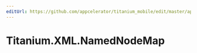 ```yaml
---
editUrl: https://github.com/appcelerator/titanium_mobile/edit/master/apidoc/Titanium/XML/NamedNodeMap.yml
---
```

# Titanium.XML.NamedNodeMap

<TypeHeader/>

<ApiDocs/>
